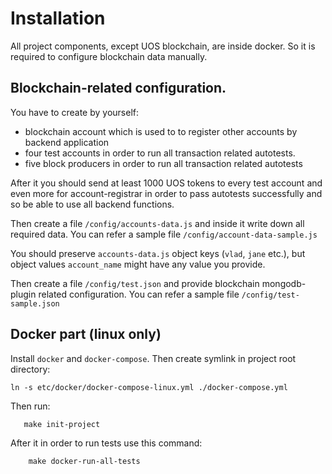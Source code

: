 # Installation

All project components, except UOS blockchain, are inside docker. So it is required to configure blockchain data
manually.

## Blockchain-related configuration.

You have to create by yourself:
* blockchain account which is used to to register other accounts by backend application
* four test accounts in order to run all transaction related autotests.
* five block producers in order to run all transaction related autotests

After it you should send at least 1000 UOS tokens to every test account and even more for account-registrar
in order to pass autotests successfully and so be able to use all backend functions. 

Then create a file `/config/accounts-data.js` and inside it write down all required data. You can refer a sample file
`/config/account-data-sample.js`

You should preserve `accounts-data.js` object keys (`vlad`, `jane` etc.), but object values `account_name` might have
any value you provide.

Then create a file `/config/test.json` and provide blockchain mongodb-plugin related configuration. You can refer
a sample file `/config/test-sample.json`

## Docker part (linux only)

Install `docker` and `docker-compose`. Then create symlink in project root directory:
```
ln -s etc/docker/docker-compose-linux.yml ./docker-compose.yml
```

Then run:

```
   make init-project
```

After it in order to run tests use this command:

```
    make docker-run-all-tests
```
